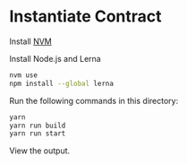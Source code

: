 # Instantiate Contract

Install [NVM](https://github.com/nvm-sh/nvm?tab=readme-ov-file#install--update-script)

Install Node.js and Lerna
```bash
nvm use
npm install --global lerna
```

Run the following commands in this directory:
```bash
yarn
yarn run build
yarn run start
```

View the output.
